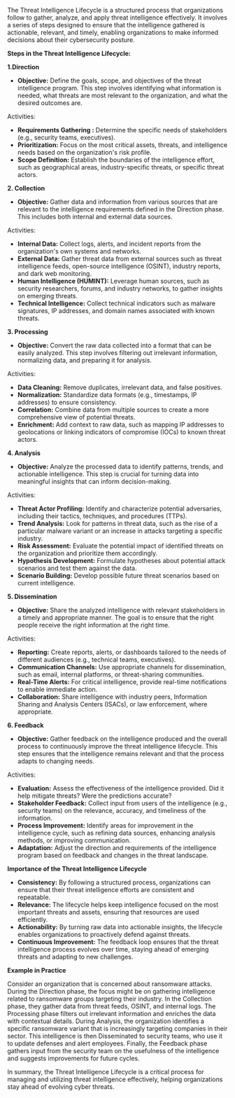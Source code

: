 
The Threat Intelligence Lifecycle is a structured process that organizations follow to gather, analyze, and apply threat intelligence effectively. It involves a series of steps designed to ensure that the intelligence gathered is actionable, relevant, and timely, enabling organizations to make informed decisions about their cybersecurity posture.

<b> Steps in the Threat Intelligence Lifecycle: </b>

<b> 1.Direction </b>
* **Objective:** Define the goals, scope, and objectives of the threat intelligence program. This step involves identifying what information is needed, what threats are most relevant to the organization, and what the desired outcomes are.

Activities:
* **Requirements Gathering :** Determine the specific needs of stakeholders (e.g., security teams, executives).
* **Prioritization:** Focus on the most critical assets, threats, and intelligence needs based on the organization's risk profile.
* **Scope Definition:** Establish the boundaries of the intelligence effort, such as geographical areas, industry-specific threats, or specific threat actors.

<b> 2. Collection </b>
* **Objective:** Gather data and information from various sources that are relevant to the intelligence requirements defined in the Direction phase. This includes both internal and external data sources.

Activities:
* **Internal Data:** Collect logs, alerts, and incident reports from the organization's own systems and networks.
* **External Data:** Gather threat data from external sources such as threat intelligence feeds, open-source intelligence (OSINT), industry reports, and dark web monitoring.
* **Human Intelligence (HUMINT):** Leverage human sources, such as security researchers, forums, and industry networks, to gather insights on emerging threats.
* **Technical Intelligence:** Collect technical indicators such as malware signatures, IP addresses, and domain names associated with known threats.

<b> 3. Processing </b>
* **Objective:** Convert the raw data collected into a format that can be easily analyzed. This step involves filtering out irrelevant information, normalizing data, and preparing it for analysis.

Activities:
* **Data Cleaning:** Remove duplicates, irrelevant data, and false positives.
* **Normalization:** Standardize data formats (e.g., timestamps, IP addresses) to ensure consistency.
* **Correlation:** Combine data from multiple sources to create a more comprehensive view of potential threats.
* **Enrichment:** Add context to raw data, such as mapping IP addresses to geolocations or linking indicators of compromise (IOCs) to known threat actors.

<b> 4. Analysis </b>

* **Objective:** Analyze the processed data to identify patterns, trends, and actionable intelligence. This step is crucial for turning data into meaningful insights that can inform decision-making.

Activities:
* **Threat Actor Profiling:** Identify and characterize potential adversaries, including their tactics, techniques, and procedures (TTPs).
* **Trend Analysis:** Look for patterns in threat data, such as the rise of a particular malware variant or an increase in attacks targeting a specific industry.
* **Risk Assessment:** Evaluate the potential impact of identified threats on the organization and prioritize them accordingly.
* **Hypothesis Development:** Formulate hypotheses about potential attack scenarios and test them against the data.
* **Scenario Building:** Develop possible future threat scenarios based on current intelligence.

<b> 5. Dissemination </b>
   
* **Objective:** Share the analyzed intelligence with relevant stakeholders in a timely and appropriate manner. The goal is to ensure that the right people receive the right information at the right time.

Activities:
* **Reporting:** Create reports, alerts, or dashboards tailored to the needs of different audiences (e.g., technical teams, executives).
* **Communication Channels:** Use appropriate channels for dissemination, such as email, internal platforms, or threat-sharing communities.
* **Real-Time Alerts:** For critical intelligence, provide real-time notifications to enable immediate action.
* **Collaboration:** Share intelligence with industry peers, Information Sharing and Analysis Centers (ISACs), or law enforcement, where appropriate.

<b> 6. Feedback </b>
* **Objective:** Gather feedback on the intelligence produced and the overall process to continuously improve the threat intelligence lifecycle. This step ensures that the intelligence remains relevant and that the process adapts to changing needs.

Activities:
* **Evaluation:** Assess the effectiveness of the intelligence provided. Did it help mitigate threats? Were the predictions accurate?
* **Stakeholder Feedback:** Collect input from users of the intelligence (e.g., security teams) on the relevance, accuracy, and timeliness of the information.
* **Process Improvement:** Identify areas for improvement in the intelligence cycle, such as refining data sources, enhancing analysis methods, or improving communication.
* **Adaptation:** Adjust the direction and requirements of the intelligence program based on feedback and changes in the threat landscape.
  
<b> Importance of the Threat Intelligence Lifecycle </b>

* **Consistency:** By following a structured process, organizations can ensure that their threat intelligence efforts are consistent and repeatable.
* **Relevance:** The lifecycle helps keep intelligence focused on the most important threats and assets, ensuring that resources are used efficiently.
* **Actionability:** By turning raw data into actionable insights, the lifecycle enables organizations to proactively defend against threats.
* **Continuous Improvement:** The feedback loop ensures that the threat intelligence process evolves over time, staying ahead of emerging threats and adapting to new challenges.

<b> Example in Practice </b>

Consider an organization that is concerned about ransomware attacks. During the Direction phase, the focus might be on gathering intelligence related to ransomware groups targeting their industry. In the Collection phase, they gather data from threat feeds, OSINT, and internal logs. The Processing phase filters out irrelevant information and enriches the data with contextual details. During Analysis, the organization identifies a specific ransomware variant that is increasingly targeting companies in their sector. This intelligence is then Disseminated to security teams, who use it to update defenses and alert employees. Finally, the Feedback phase gathers input from the security team on the usefulness of the intelligence and suggests improvements for future cycles.

In summary, the Threat Intelligence Lifecycle is a critical process for managing and utilizing threat intelligence effectively, helping organizations stay ahead of evolving cyber threats.
